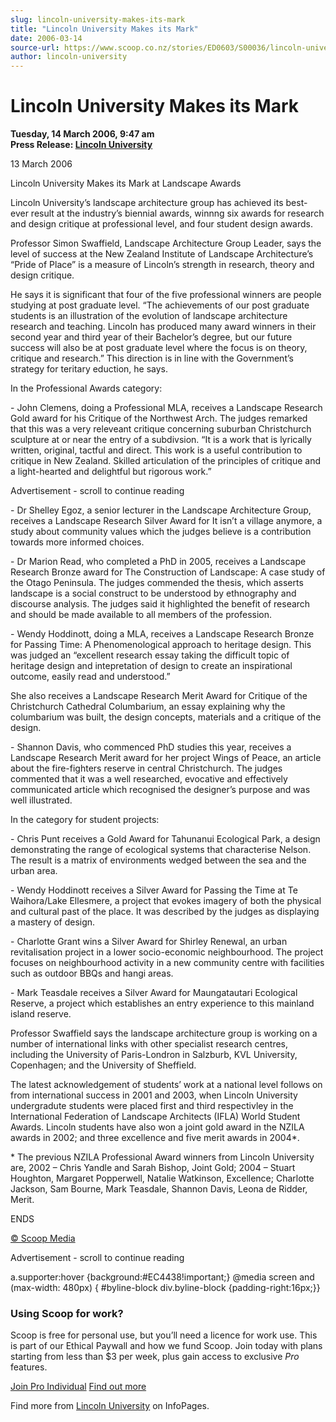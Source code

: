 ```yaml
---
slug: lincoln-university-makes-its-mark
title: "Lincoln University Makes its Mark"
date: 2006-03-14
source-url: https://www.scoop.co.nz/stories/ED0603/S00036/lincoln-university-makes-its-mark.htm
author: lincoln-university
---
```

Lincoln University Makes its Mark
=================================

**Tuesday, 14 March 2006, 9:47 am**  
**Press Release: [Lincoln University](https://info.scoop.co.nz/Lincoln_University)**

13 March 2006

Lincoln University Makes its Mark at Landscape Awards

Lincoln University’s landscape architecture group has achieved its best-ever result at the industry’s biennial awards, winnng six awards for research and design critique at professional level, and four student design awards.

Professor Simon Swaffield, Landscape Architecture Group Leader, says the level of success at the New Zealand Institute of Landscape Architecture’s “Pride of Place” is a measure of Lincoln’s strength in research, theory and design critique.

He says it is significant that four of the five professional winners are people studying at post graduate level. “The achievements of our post graduate students is an illustration of the evolution of landscape architecture research and teaching. Lincoln has produced many award winners in their second year and third year of their Bachelor’s degree, but our future success will also be at post graduate level where the focus is on theory, critique and research.” This direction is in line with the Government’s strategy for teritary eduction, he says.

In the Professional Awards category:

\- John Clemens, doing a Professional MLA, receives a Landscape Research Gold award for his Critique of the Northwest Arch. The judges remarked that this was a very releveant critique concerning suburban Christchurch sculpture at or near the entry of a subdivsion. “It is a work that is lyrically written, original, tactful and direct. This work is a useful contribution to critique in New Zealand. Skilled articulation of the principles of critique and a light-hearted and delightful but rigorous work.”

Advertisement - scroll to continue reading





\- Dr Shelley Egoz, a senior lecturer in the Landscape Architecture Group, receives a Landscape Research Silver Award for It isn’t a village anymore, a study about community values which the judges believe is a contribution towards more informed choices.

\- Dr Marion Read, who completed a PhD in 2005, receives a Landscape Research Bronze award for The Construction of Landscape: A case study of the Otago Peninsula. The judges commended the thesis, which asserts landscape is a social construct to be understood by ethnography and discourse analysis. The judges said it highlighted the benefit of research and should be made available to all members of the profession.

\- Wendy Hoddinott, doing a MLA, receives a Landscape Research Bronze for Passing Time: A Phenomenological approach to heritage design. This was judged an “excellent research essay taking the difficult topic of heritage design and intepretation of design to create an inspirational outcome, easily read and understood.”

She also receives a Landscape Research Merit Award for Critique of the Christchurch Cathedral Columbarium, an essay explaining why the columbarium was built, the design concepts, materials and a critique of the design.

\- Shannon Davis, who commenced PhD studies this year, receives a Landscape Research Merit award for her project Wings of Peace, an article about the fire-fighters reserve in central Christchurch. The judges commented that it was a well researched, evocative and effectively communicated article which recognised the designer’s purpose and was well illustrated.

In the category for student projects:

\- Chris Punt receives a Gold Award for Tahunanui Ecological Park, a design demonstrating the range of ecological systems that characterise Nelson. The result is a matrix of environments wedged between the sea and the urban area.

\- Wendy Hoddinott receives a Silver Award for Passing the Time at Te Waihora/Lake Ellesmere, a project that evokes imagery of both the physical and cultural past of the place. It was described by the judges as displaying a mastery of design.

\- Charlotte Grant wins a Silver Award for Shirley Renewal, an urban revitalisation project in a lower socio-economic neighbourhood. The project focuses on neighbourhood activity in a new community centre with facilities such as outdoor BBQs and hangi areas.

\- Mark Teasdale receives a Silver Award for Maungatautari Ecological Reserve, a project which establishes an entry experience to this mainland island reserve.

Professor Swaffield says the landscape architecture group is working on a number of international links with other specialist research centres, including the University of Paris-Londron in Salzburb, KVL University, Copenhagen; and the University of Sheffield.

The latest acknowledgement of students’ work at a national level follows on from international success in 2001 and 2003, when Lincoln University undergradute students were placed first and third respectivley in the International Federation of Landscape Architects (IFLA) World Student Awards. Lincoln students have also won a joint gold award in the NZILA awards in 2002; and three excellence and five merit awards in 2004\*.

\* The previous NZILA Professional Award winners from Lincoln University are, 2002 – Chris Yandle and Sarah Bishop, Joint Gold; 2004 – Stuart Houghton, Margaret Popperwell, Natalie Watkinson, Excellence; Charlotte Jackson, Sam Bourne, Mark Teasdale, Shannon Davis, Leona de Ridder, Merit.

ENDS

[© Scoop Media](http://www.scoop.co.nz/about/terms.html)  

Advertisement - scroll to continue reading



a.supporter:hover {background:#EC4438!important;} @media screen and (max-width: 480px) { #byline-block div.byline-block {padding-right:16px;}}

### Using Scoop for work?

Scoop is free for personal use, but you’ll need a licence for work use. This is part of our Ethical Paywall and how we fund Scoop. Join today with plans starting from less than $3 per week, plus gain access to exclusive _Pro_ features.  
  
[Join Pro Individual](https://pro.scoop.co.nz/Individual/?from=ProIn24) [Find out more](https://pro.scoop.co.nz/using-scoop-for-work/?from=ProIn24)

Find more from [Lincoln University](https://info.scoop.co.nz/Lincoln_University) on InfoPages.